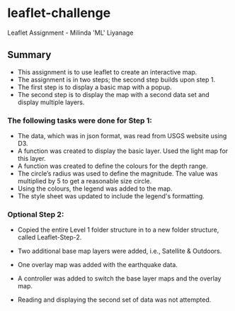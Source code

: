 # leaflet-challenge
Leaflet Assignment - Milinda 'ML' Liyanage

## Summary

* This assignment is to use leaflet to create an interactive map.
* The assignment is in two steps; the second step builds upon step 1.
* The first step is to display a basic map with a popup.
* The second step is to display the map with a second data set and display multiple layers.

### The following tasks were done for Step 1: 

* The data, which was in json format, was read from USGS website using D3. 
* A function was created to display the basic layer. Used the light map for this layer.
* A function was created to define the colours for the depth range.
* The circle’s radius was used to define the magnitude. The value was multiplied by 5 to get a reasonable size circle.
* Using the colours, the legend was added to the map.
* The style sheet was updated to include the legend's formatting.

### Optional Step 2:

* Copied the entire Level 1 folder structure in to a new folder structure, called Leaflet-Step-2. 
* Two additional base map layers were added, i.e., Satellite & Outdoors.
* One overlay map was added with the earthquake data.
* A controller was added to switch the base layer maps and the overlay map.

* Reading and displaying the second set of data was not attempted.

